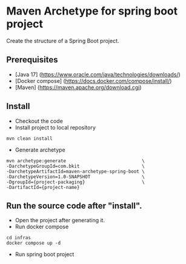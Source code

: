# Maven Archetype for spring boot project
Create the structure of a Spring Boot project.

## Prerequisites
- [Java 17] (https://www.oracle.com/java/technologies/downloads/)
- [Docker compose] (https://docs.docker.com/compose/install/)
- [Maven] (https://maven.apache.org/download.cgi)

## Install
- Checkout the code
- Install project to local repository 
```
mvn clean install
```
- Generate archetype 
```
mvn archetype:generate                            \ 
-DarchetypeGroupId=com.bkit                       \
-DarchetypeArtifactId=maven-archetype-spring-boot \ 
-DarchetypeVersion=1.0-SNAPSHOT                   \
-DgroupId={project-packaging}                     \
-DartifactId={project-name}
```

## Run the source code after "install".
- Open the project after generating it.
- Run docker compose
```
cd infras
docker compose up -d
```
- Run spring boot project 
